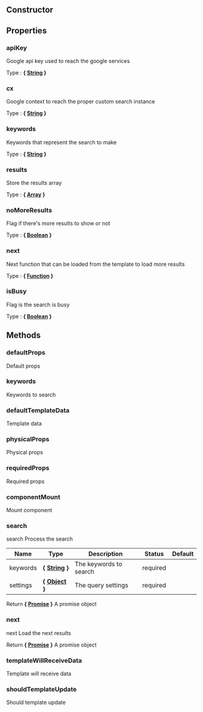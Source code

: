 ## Constructor





## Properties


### apiKey

Google api key used to reach the google services

Type : **{ [String](https://developer.mozilla.org/fr/docs/Web/JavaScript/Reference/Objets_globaux/String) }**


### cx

Google context to reach the proper custom search instance

Type : **{ [String](https://developer.mozilla.org/fr/docs/Web/JavaScript/Reference/Objets_globaux/String) }**


### keywords

Keywords that represent the search to make

Type : **{ [String](https://developer.mozilla.org/fr/docs/Web/JavaScript/Reference/Objets_globaux/String) }**


### results

Store the results array

Type : **{ [Array](https://developer.mozilla.org/fr/docs/Web/JavaScript/Reference/Objets_globaux/Array) }**


### noMoreResults

Flag if there's more results to show or not

Type : **{ [Boolean](https://developer.mozilla.org/fr/docs/Web/JavaScript/Reference/Objets_globaux/Boolean) }**


### next

Next function that can be loaded from the template
to load more results

Type : **{ [Function](https://developer.mozilla.org/fr/docs/Web/JavaScript/Reference/Objets_globaux/Function) }**


### isBusy

Flag is the search is busy

Type : **{ [Boolean](https://developer.mozilla.org/fr/docs/Web/JavaScript/Reference/Objets_globaux/Boolean) }**


## Methods


### defaultProps

Default props


### keywords

Keywords to search


### defaultTemplateData

Template data


### physicalProps

Physical props


### requiredProps

Required props


### componentMount

Mount component


### search

search
Process the search


Name  |  Type  |  Description  |  Status  |  Default
------------  |  ------------  |  ------------  |  ------------  |  ------------
keywords  |  **{ [String](https://developer.mozilla.org/fr/docs/Web/JavaScript/Reference/Objets_globaux/String) }**  |  The keywords to search  |  required  |
settings  |  **{ [Object](https://developer.mozilla.org/fr/docs/Web/JavaScript/Reference/Objets_globaux/Object) }**  |  The query settings  |  required  |

Return **{ [Promise](https://developer.mozilla.org/fr/docs/Web/JavaScript/Reference/Objets_globaux/Promise) }** A promise object


### next

next
Load the next results

Return **{ [Promise](https://developer.mozilla.org/fr/docs/Web/JavaScript/Reference/Objets_globaux/Promise) }** A promise object


### templateWillReceiveData

Template will receive data


### shouldTemplateUpdate

Should template update